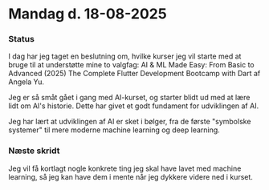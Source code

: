 # Mandag d. 18-08-2025

### Status 
I dag har jeg taget en beslutning om, hvilke kurser jeg vil starte med at bruge til at understøtte mine to valgfag:
AI & ML Made Easy: From Basic to Advanced (2025)
The Complete Flutter Development Bootcamp with Dart af Angela Yu.

Jeg er så småt gået i gang med AI-kurset, og starter blidt ud med at lære lidt om AI's historie. Dette har givet et godt fundament for udviklingen af AI.

Jeg har lært at udviklingen af AI er sket i bølger, fra de første "symbolske systemer" til mere moderne machine learning og deep learning. 

### Næste skridt
Jeg vil få kortlagt nogle konkrete ting jeg skal have lavet med machine learning, så jeg kan have dem i mente når jeg dykkere videre ned i kurset. 
